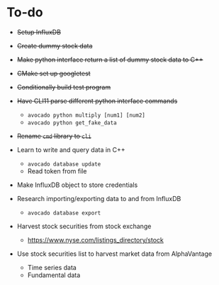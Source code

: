 # To-do
- ~~Setup InfluxDB~~
- ~~Create dummy stock data~~
- ~~Make python interface return a list of dummy stock data to C++~~
- ~~CMake set up googletest~~
- ~~Conditionally build test program~~
- ~~Have CLI11 parse different python interface commands~~
    - `avocado python multiply [num1] [num2]`
    - `avocado python get_fake_data`
- ~~Rename `cmd` library to `cli`~~

- Learn to write and query data in C++
    - `avocado database update`
    - Read token from file

- Make InfluxDB object to store credentials

- Research importing/exporting data to and from InfluxDB
    - `avocado database export`

- Harvest stock securities from stock exchange
    - https://www.nyse.com/listings_directory/stock
- Use stock securities list to harvest market data from AlphaVantage
    - Time series data
    - Fundamental data
